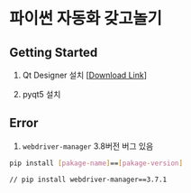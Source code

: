 # 파이썬 자동화 갖고놀기

## Getting Started

1. Qt Designer 설치 [[Download Link](https://build-system.fman.io/qt-designer-download)]

2. pyqt5 설치

## Error

1. `webdriver-manager` 3.8버전 버그 있음

```bash
pip install [pakage-name]==[pakage-version]

// pip install webdriver-manager==3.7.1
```
